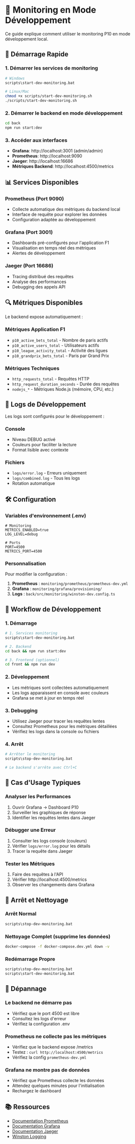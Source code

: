 # 🔧 Monitoring en Mode Développement

Ce guide explique comment utiliser le monitoring P10 en mode développement local.

## 🚀 Démarrage Rapide

### 1. Démarrer les services de monitoring
```bash
# Windows
scripts\start-dev-monitoring.bat

# Linux/Mac
chmod +x scripts/start-dev-monitoring.sh
./scripts/start-dev-monitoring.sh
```

### 2. Démarrer le backend en mode développement
```bash
cd back
npm run start:dev
```

### 3. Accéder aux interfaces

- **Grafana**: http://localhost:3001 (admin/admin)
- **Prometheus**: http://localhost:9090
- **Jaeger**: http://localhost:16686
- **Métriques Backend**: http://localhost:4500/metrics

## 📊 Services Disponibles

### Prometheus (Port 9090)
- Collecte automatique des métriques du backend local
- Interface de requête pour explorer les données
- Configuration adaptée au développement

### Grafana (Port 3001)
- Dashboards pré-configurés pour l'application F1
- Visualisation en temps réel des métriques
- Alertes de développement

### Jaeger (Port 16686)
- Tracing distribué des requêtes
- Analyse des performances
- Debugging des appels API

## 🔍 Métriques Disponibles

Le backend expose automatiquement :

### Métriques Application F1
- `p10_active_bets_total` - Nombre de paris actifs
- `p10_active_users_total` - Utilisateurs actifs
- `p10_league_activity_total` - Activité des ligues
- `p10_grandprix_bets_total` - Paris par Grand Prix

### Métriques Techniques
- `http_requests_total` - Requêtes HTTP
- `http_request_duration_seconds` - Durée des requêtes
- `nodejs_*` - Métriques Node.js (mémoire, CPU, etc.)

## 📝 Logs de Développement

Les logs sont configurés pour le développement :

### Console
- Niveau DEBUG activé
- Couleurs pour faciliter la lecture
- Format lisible avec contexte

### Fichiers
- `logs/error.log` - Erreurs uniquement
- `logs/combined.log` - Tous les logs
- Rotation automatique

## 🛠️ Configuration

### Variables d'environnement (.env)
```env
# Monitoring
METRICS_ENABLED=true
LOG_LEVEL=debug

# Ports
PORT=4500
METRICS_PORT=4500
```

### Personnalisation

Pour modifier la configuration :

1. **Prometheus** : `monitoring/prometheus/prometheus-dev.yml`
2. **Grafana** : `monitoring/grafana/provisioning/`
3. **Logs** : `back/src/monitoring/winston-dev.config.ts`

## 🔄 Workflow de Développement

### 1. Démarrage
```bash
# 1. Services monitoring
scripts\start-dev-monitoring.bat

# 2. Backend
cd back && npm run start:dev

# 3. Frontend (optionnel)
cd front && npm run dev
```

### 2. Développement
- Les métriques sont collectées automatiquement
- Les logs apparaissent en console avec couleurs
- Grafana se met à jour en temps réel

### 3. Debugging
- Utilisez Jaeger pour tracer les requêtes lentes
- Consultez Prometheus pour les métriques détaillées
- Vérifiez les logs dans la console ou fichiers

### 4. Arrêt
```bash
# Arrêter le monitoring
scripts\stop-dev-monitoring.bat

# Le backend s'arrête avec Ctrl+C
```

## 🎯 Cas d'Usage Typiques

### Analyser les Performances
1. Ouvrir Grafana → Dashboard P10
2. Surveiller les graphiques de réponse
3. Identifier les requêtes lentes dans Jaeger

### Débugger une Erreur
1. Consulter les logs console (couleurs)
2. Vérifier `logs/error.log` pour les détails
3. Tracer la requête dans Jaeger

### Tester les Métriques
1. Faire des requêtes à l'API
2. Vérifier http://localhost:4500/metrics
3. Observer les changements dans Grafana

## 🚫 Arrêt et Nettoyage

### Arrêt Normal
```bash
scripts\stop-dev-monitoring.bat
```

### Nettoyage Complet (supprime les données)
```bash
docker-compose -f docker-compose.dev.yml down -v
```

### Redémarrage Propre
```bash
scripts\stop-dev-monitoring.bat
scripts\start-dev-monitoring.bat
```

## 🔧 Dépannage

### Le backend ne démarre pas
- Vérifiez que le port 4500 est libre
- Consultez les logs d'erreur
- Vérifiez la configuration .env

### Prometheus ne collecte pas les métriques
- Vérifiez que le backend expose /metrics
- Testez : `curl http://localhost:4500/metrics`
- Vérifiez la config `prometheus-dev.yml`

### Grafana ne montre pas de données
- Vérifiez que Prometheus collecte les données
- Attendez quelques minutes pour l'initialisation
- Rechargez le dashboard

## 📚 Ressources

- [Documentation Prometheus](https://prometheus.io/docs/)
- [Documentation Grafana](https://grafana.com/docs/)
- [Documentation Jaeger](https://www.jaegertracing.io/docs/)
- [Winston Logging](https://github.com/winstonjs/winston)

